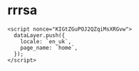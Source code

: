 # rrrsa
<!DOCTYPE html>
<html data-generated-by="stalefish@0.0.6" lang="en" locale="en_uk" dir="ltr" gads-lib="v0.6.4">
  <head>
    <script nonce="KIGtZGuPOJ2QZqiMsXRGvw">
      (function (w, d, s, l, i) {
        w[l] = w[l] || [];
        w[l].push({ "gtm.start": new Date().getTime(), event: "gtm.js" });
        var f = d.getElementsByTagName(s)[0],
          j = d.createElement(s),
          dl = l != "dataLayer" ? "&l=" + l : "";
        j.async = true;
        j.src = "https://www.googletagmanager.com/gtm.js?id=" + i + dl;
        f.parentNode.insertBefore(j, f);
      })(window, document, "script", "dataLayer", "GTM-T6MBR7C");
    </script>

    <script nonce="KIGtZGuPOJ2QZqiMsXRGvw">
      dataLayer.push({
        locale: `en_uk`,
        page_name: `home`,
      });
    </script>
